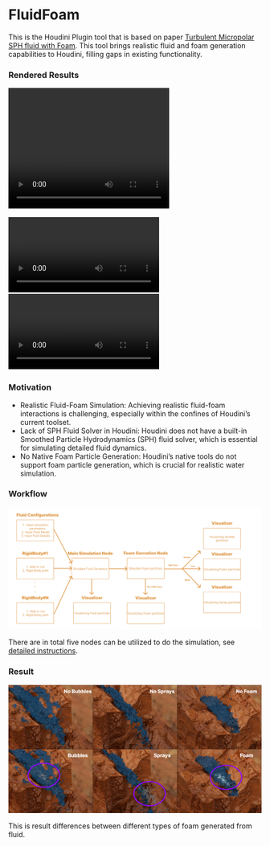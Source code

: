 # FluidFoam

This is the Houdini Plugin tool that is based on paper [Turbulent Micropolar SPH fluid with Foam](https://animation.rwth-aachen.de/media/papers/2018-TVCG-MPSPH.pdf). This tool brings realistic fluid and foam generation capabilities to Houdini, filling gaps in existing functionality.

### Rendered Results

<video width="320" height="240" controls>
  <source src="https://github.com/Cryszzz/FluidFoam/blob/master/img_videos/demo.mp4" type="video/mp4">
</video>

![](./img_videos/demo.mov)
![](./img_videos/fluidTypes.mp4)

### Motivation

- Realistic Fluid-Foam Simulation: Achieving realistic fluid-foam interactions is challenging, especially within the confines of Houdini’s current toolset.
- Lack of SPH Fluid Solver in Houdini: Houdini does not have a built-in Smoothed Particle Hydrodynamics (SPH) fluid solver, which is essential for simulating detailed fluid dynamics.
- No Native Foam Particle Generation: Houdini’s native tools do not support foam particle generation, which is crucial for realistic water simulation.

### Workflow

![workflow](/img_videos/workflow.png)


There are in total five nodes can be utilized to do the simulation, see [detailed instructions](./instructions.md). 

### Result
![Foam Result](/img_videos/foamResult.png)

This is result differences between different types of foam generated from fluid. 


